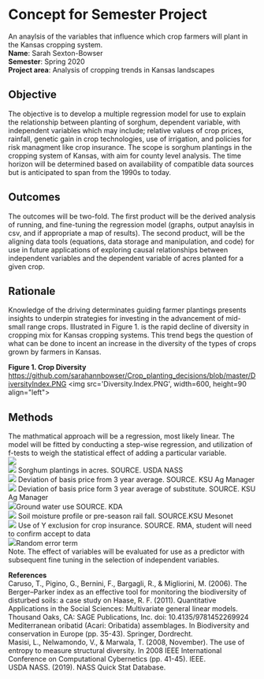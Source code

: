 # Concept for Semester Project 
An anaylsis of the variables that influence which crop farmers will plant in the Kansas cropping system. <br/>
**Name**: Sarah Sexton-Bowser <br/>
**Semester**: Spring 2020 <br/>
**Project area**: Analysis of cropping trends in Kansas landscapes

## Objective
The objective is to develop a multiple regression model for use to explain the relationship between planting of sorghum, dependent variable, with independent variables which may include; relative values of crop prices, rainfall, genetic gain in crop technologies, use of irrigation, and policies for risk managment like crop insurance. The scope is sorghum plantings in the cropping system of Kansas, with aim for county level analysis. The time horizon will be determined based on availability of compatible data sources but is anticipated to span from the 1990s to today.

## Outcomes
The outcomes will be two-fold. The first product will be the derived analysis of running, and fine-tuning the regression model (graphs, output anaylsis in csv, and if appropriate a map of results). The second product, will be the aligning data tools (equations, data storage and manipulation, and code) for use in future applications of exploring causal relationships between independent variables and the dependent variable of acres planted for a given crop. 

## Rationale
Knowledge of the driving determinates guiding farmer plantings presents insights to underpin strategies for investing in the advancement of mid-small range crops. Illustrated in Figure 1. is the rapid decline of diversity in cropping mix for Kansas cropping systems. This trend begs the question of what can be done to incent an increase in the diversity of the types of crops grown by farmers in Kansas. 

**Figure 1. Crop Diversity**
https://github.com/sarahannbowser/Crop_planting_decisions/blob/master/DiversityIndex.PNG
<img src='Diversity.Index.PNG', width=600, height=90
align="left">

## Methods ##
The mathmatical approach will be a regression, most likely linear. The model will be fitted by conducting a step-wise regression, and utilization of f-tests to weigh the statistical effect of adding a particular variable. </br>
<img src="http://latex.codecogs.com/svg.latex?$$ Y = B_{0} + B_{1}X_{1} + B_{2}X_{2} + - - + B_{N}X_{N} + E$$"  border="0"/> </br>
<img src="http://latex.codecogs.com/svg.latex?$$ Y = $$"  border="0"/> Sorghum plantings in acres. SOURCE. USDA NASS </br>
<img src="http://latex.codecogs.com/svg.latex?$$ B_{1} = $$"  border="0"/> Deviation of basis price from 3 year average. SOURCE. KSU Ag Manager </br> 
<img src="http://latex.codecogs.com/svg.latex?$$ B_{2} = $$"  border="0"/> Deviation of basis price form 3 year average of substitute. SOURCE. KSU Ag Manager </br>
<img src="http://latex.codecogs.com/svg.latex?$$ B_{3} = $$"  border="0"/>Ground water use SOURCE. KDA </br>
<img src="http://latex.codecogs.com/svg.latex?$$ B_{4} = $$"  border="0"/> Soil moisture profile or pre-season rail fall. SOURCE.KSU Mesonet </br>
<img src="http://latex.codecogs.com/svg.latex?$$ B_{5} = $$"  border="0"/> Use of Y exclusion for crop insurance. SOURCE. RMA, student will need to confirm accept to data <br/>
<img src="http://latex.codecogs.com/svg.latex?$$ E = $$"  border="0"/>Random error term </br>
Note. The effect of variables will be evaluated for use as a predictor with subsequent fine tuning in the selection of independent variables. 

**References** <br/>
Caruso, T., Pigino, G., Bernini, F., Bargagli, R., & Migliorini, M. (2006). The Berger–Parker index as an effective tool for monitoring the biodiversity of disturbed soils: a case study on 
Haase, R. F. (2011). Quantitative Applications in the Social Sciences: Multivariate general linear models. Thousand Oaks, CA: SAGE Publications, Inc. doi: 10.4135/9781452269924 <br/>
Mediterranean oribatid (Acari: Oribatida) assemblages. In Biodiversity and conservation in Europe (pp. 35-43). Springer, Dordrecht. <br/>
Masisi, L., Nelwamondo, V., & Marwala, T. (2008, November). The use of entropy to measure structural diversity. In 2008 IEEE International Conference on Computational Cybernetics (pp. 41-45). IEEE. <br/>
USDA NASS. (2019). NASS Quick Stat Database.
